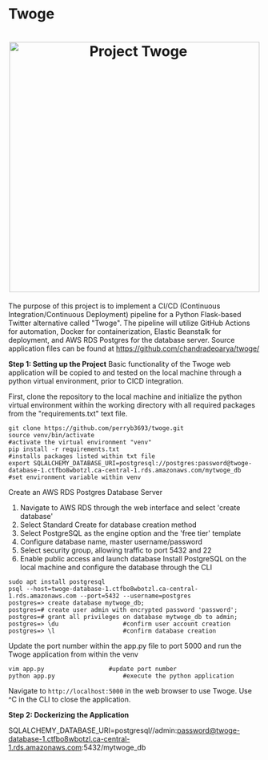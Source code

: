 # **Twoge**

<h1 align="center">
	<img
		width="500"
		alt="Project Twoge"
		src="./static/img/twoge-cover.png">
</h1>


The purpose of this project is to implement a CI/CD (Continuous Integration/Continuous Deployment) pipeline for a Python Flask-based Twitter alternative called "Twoge". The pipeline will utilize GitHub Actions for automation, Docker for containerization, Elastic Beanstalk for deployment, and AWS RDS Postgres for the database server. Source application files can be found at https://github.com/chandradeoarya/twoge/

**Step 1: Setting up the Project**
Basic functionality of the Twoge web application will be copied to and tested on the local machine through a python virtual environment, prior to CICD integration.

First, clone the repository to the local machine and initialize the python virtual environment within the working directory with all required packages from the "requirements.txt" text file. 
```
git clone https://github.com/perryb3693/twoge.git
source venv/bin/activate																#activate the virtual environment "venv"
pip install -r requirements.txt																#installs packages listed within txt file
export SQLALCHEMY_DATABASE_URI=postgresql://postgres:password@twoge-database-1.ctfbo8wbotzl.ca-central-1.rds.amazonaws.com/mytwoge_db 			#set environment variable within venv
```
Create an AWS RDS Postgres Database Server
1. Navigate to AWS RDS through the web interface and select 'create database'
2. Select Standard Create for database creation method
3. Select PostgreSQL as the engine option and the 'free tier' template
4. Configure database name, master username/password
5. Select security group, allowing traffic to port 5432 and 22
6. Enable public access and launch database
Install PostgreSQL on the local machine and configure the database through the CLI
```
sudo apt install postgresql
psql --host=twoge-database-1.ctfbo8wbotzl.ca-central-1.rds.amazonaws.com --port=5432 --username=postgres
postgres=> create database mytwoge_db;
postgres=# create user admin with encrypted password 'password';
postgres=# grant all privileges on database mytwoge_db to admin;
postgres=> \du 					#confirm user account creation
postgres=> \l 					#confirm database creation
```
Update the port number within the app.py file to port 5000 and run the Twoge application from within the venv
```
vim app.py					#update port number
python app.py					#execute the python application
```
Navigate to `http://localhost:5000` in the web browser to use Twoge. Use ^C in the CLI to close the application. 

**Step 2: Dockerizing the Application**





SQLALCHEMY_DATABASE_URI=postgresql//admin:password@twoge-database-1.ctfbo8wbotzl.ca-central-1.rds.amazonaws.com:5432/mytwoge_db
